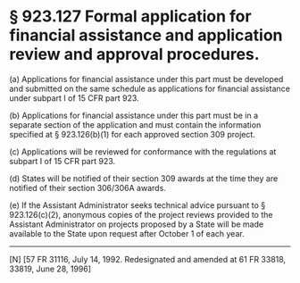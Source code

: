 # § 923.127   Formal application for financial assistance and application review and approval procedures.

(a) Applications for financial assistance under this part must be developed and submitted on the same schedule as applications for financial assistance under subpart I of 15 CFR part 923. 


(b) Applications for financial assistance under this part must be in a separate section of the application and must contain the information specified at § 923.126(b)(1) for each approved section 309 project. 


(c) Applications will be reviewed for conformance with the regulations at subpart I of 15 CFR part 923. 


(d) States will be notified of their section 309 awards at the time they are notified of their section 306/306A awards. 


(e) If the Assistant Administrator seeks technical advice pursuant to § 923.126(c)(2), anonymous copies of the project reviews provided to the Assistant Administrator on projects proposed by a State will be made available to the State upon request after October 1 of each year. 



---

[N] [57 FR 31116, July 14, 1992. Redesignated and amended at 61 FR 33818, 33819, June 28, 1996]




